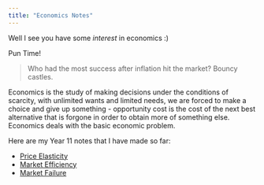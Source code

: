 ```yaml
---
title: "Economics Notes"
---
```


Well I see you have some *interest* in economics :)

Pun Time!
>Who had the most success after inflation hit the market? Bouncy castles.

Economics is the study of making decisions under the conditions of scarcity, with unlimited wants and limited needs, we are forced to make a choice and give up something - opportunity cost is the cost of the next best alternative that is forgone in order to obtain more of something else. Economics deals with the basic economic problem.

Here are my Year 11 notes that I have made so far:
- [Price Elasticity](Price-Elasticity.md)
- [Market Efficiency](Market-Efficiency.md)
- [Market Failure](Market-Failure.md)